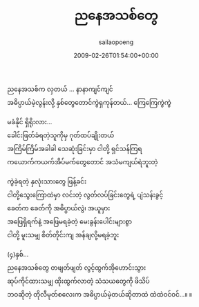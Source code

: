 ﻿---
_last_editor_used_jetpack: block-editor
_publicize_job_id: "59376643056"
_wp_old_date: "2021-06-09"
author: sailaopoeng
categories:
  - poems
date: "2009-02-26T01:54:00+00:00"
parent_post_id: null
post_id: "228"
timeline_notification: "1623213544"
title: ညနေအသစ်တွေ
url: /2009/02/26/ညနေအသစ်တွေ/

---
ညနေအသစ်က လှတယ် … နာနာကျင်ကျင်  
အဓိပ္ပာယ်မဲ့လွန်းလို့ နှစ်တွေတောင်ကွဲရှကုန်တယ်… ကြေကြေကွဲကွဲ

မခံနိုင် ရှိရိုးလား…  
ခေါင်းဖြတ်ခံရတဲ့သူကိုမှ ဂုတ်ထပ်ချိုးတယ်  
အကြိမ်ကြိမ်အခါခါ သေဆုံးခြင်းမှာ ငါတို့ ရှင်သန်ကြရ  
ကယောက်ကယက်အိပ်မက်တွေတောင် အသံမကျယ်ရဲဘူးတဲ့

ကွဲခဲ့ရတဲ့ နှလုံးသားတွေ ဖြန့်ခင်း  
ငါတို့သွေးကြောထဲမှာ လင်းတဲ့ လွတ်လပ်ခြင်းတွေရဲ့ ပျံသန်းခွင့်  
ခေတ်က ခေတ်ကို အဓိပ္ပာယ်လွဲ၊ အယူမှား  
အဖြေရှိရက်နဲ့ အဖြေမရခဲ့တဲ့ မေးခွန်းပေါင်းများစွာ  
ငါတို့ မူးသမျှ စိတ်တိုင်းကျ အန်ချလို့မရခဲ့ဘူး

(၄)နှစ်…  
ညနေအသစ်တွေ တဖျတ်ဖျတ် လွင့်ထွက်အိုဟောင်းသွား  
ဆုပ်ကိုင်ထားသမျှ ထိုးထွက်လာတဲ့ သံသယတွေကို ဖိသိပ်  
ဘဝဆိုတဲ့ တိုလီမုတ်စလေးက အဓိပ္ပာယ်မဲ့တယ်ဆိုတာထဲ ထဲထဲဝင်ဝင်…။ ။
